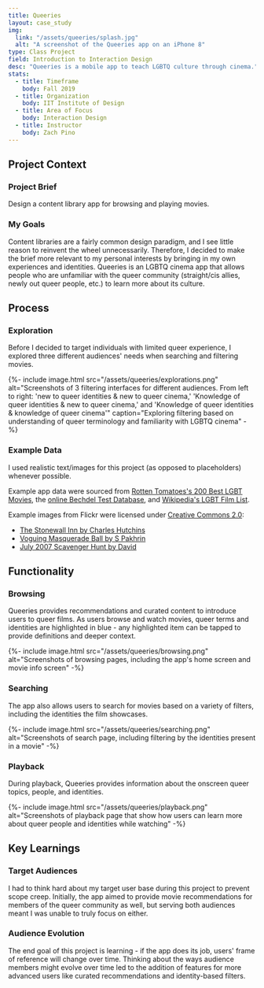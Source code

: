 ```yaml
---
title: Queeries
layout: case_study
img:
  link: "/assets/queeries/splash.jpg"
  alt: "A screenshot of the Queeries app on an iPhone 8"
type: Class Project
field: Introduction to Interaction Design
desc: "Queeries is a mobile app to teach LGBTQ culture through cinema."
stats:
  - title: Timeframe
    body: Fall 2019
  - title: Organization
    body: IIT Institute of Design
  - title: Area of Focus
    body: Interaction Design
  - title: Instructor
    body: Zach Pino
---
```

## Project Context
### Project Brief
Design a content library app for browsing and playing movies.

### My Goals
Content libraries are a fairly common design paradigm, and I see little reason to reinvent the wheel unnecessarily. Therefore, I decided to make the brief more relevant to my personal interests by bringing in my own experiences and identities. Queeries is an LGBTQ cinema app that allows people who are unfamiliar with the queer community (straight/cis allies, newly out queer people, etc.) to learn more about its culture.

## Process
### Exploration
Before I decided to target individuals with limited queer experience, I explored three different audiences' needs when searching and filtering movies.

<div>
  {%- include image.html src="/assets/queeries/explorations.png" alt="Screenshots of 3 filtering interfaces for different audiences. From left to right: 'new to queer identities & new to queer cinema,' 'Knowledge of queer identities & new to queer cinema,' and 'Knowledge of queer identities & knowledge of queer cinema'" caption="Exploring filtering based on understanding of queer terminology and familiarity with LGBTQ cinema" -%}
</div>

### Example Data
I used realistic text/images for this project (as opposed to placeholders) whenever possible.

Example app data were sourced from [Rotten Tomatoes's 200 Best LGBT Movies](https://editorial.rottentomatoes.com/guide/best-lgbt-movies-of-all-time/), the [online Bechdel Test Database](https://bechdeltest.com/search/), and [Wikipedia's LGBT Film List](https://en.wikipedia.org/wiki/List_of_films_with_LGBT_characters).

Example images from Flickr were licensed under [Creative Commons 2.0](https://creativecommons.org/licenses/by/2.0/):
* [The Stonewall Inn by Charles Hutchins](https://www.flickr.com/photos/celesteh/3450194107)
* [Voguing Masquerade Ball by S Pakhrin](https://flickr.com/photos/72739078@N00/30172911450)
* [July 2007 Scavenger Hunt by David](https://www.flickr.com/photos/65193799@N00/34501327)

## Functionality
### Browsing
Queeries provides recommendations and curated content to introduce users to queer films. As users browse and watch movies, queer terms and identities are highlighted in blue - any highlighted item can be tapped to provide definitions and deeper context.

<div>
  {%- include image.html src="/assets/queeries/browsing.png" alt="Screenshots of browsing pages, including the app's home screen and movie info screen" -%}
</div>

### Searching
The app also allows users to search for movies based on a variety of filters, including the identities the film showcases.

<div>
  {%- include image.html src="/assets/queeries/searching.png" alt="Screenshots of search page, including filtering by the identities present in a movie" -%}
</div>

### Playback
During playback, Queeries provides information about the onscreen queer topics, people, and identities.

<div>
  {%- include image.html src="/assets/queeries/playback.png" alt="Screenshots of playback page that show how users can learn more about queer people and identities while watching" -%}
</div>


## Key Learnings
### Target Audiences
I had to think hard about my target user base during this project to prevent scope creep. Initially, the app aimed to provide movie recommendations for members of the queer community as well, but serving both audiences meant I was unable to truly focus on either.

### Audience Evolution
The end goal of this project is learning - if the app does its job, users' frame of reference will change over time. Thinking about the ways audience members might evolve over time led to the addition of features for more advanced users like curated recommendations and identity-based filters.

